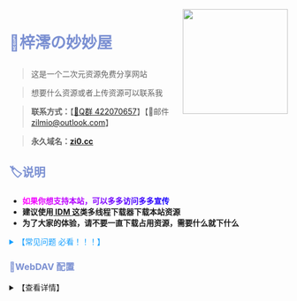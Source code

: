 <img align="right" width="190" src="https://p1.meituan.net/dpplatform/075edf25f3c9dd8a0cd0b69128f018e2100421.png">

# <p style="color:rgba(123,144,210);">🏡梓澪の妙妙屋</p>

> 这是一个二次元资源免费分享网站

> 想要什么资源或者上传资源可以联系我

> **联系方式：**【[🐧Q群 422070657](https://qm.qq.com/cgi-bin/qm/qr?k=HOhnnomt8yfmUu83YpLZJzqj8WerK71e&jump_from=webapi)】【📧邮件 zilmio@outlook.com】

> **永久域名：[zi0.cc](https://zi0.cc)**

## <p style="color:rgba(123,144,210);">🏷说明</p>

- **<b style="color:rgba(255,0,255);">如</b><b style="color:rgba(242, 0, 255);">果</b><b style="color:rgba(229, 0, 255);">你</b><b style="color:rgba(216, 0, 255);">想</b><b style="color:rgba(203, 0, 255);">支</b><b style="color:rgba(190, 0, 255);">持</b><b style="color:rgba(177, 0, 255);">本</b><b style="color:rgba(177, 0, 255);">站</b><b style="color:rgba(151, 0, 255);">，</b><b style="color:rgba(138, 0, 255);">可</b><b style="color:rgba(125, 0, 255);">以</b><b style="color:rgba(112, 0, 255);">多</b><b style="color:rgba(99, 0, 255);">多</b><b style="color:rgba(86, 0, 255);">访</b><b style="color:rgba(73, 0, 255);">问</b><b style="color:rgba(60, 0, 255);">多</b><b style="color:rgba(47, 0, 255);">多</b><b style="color:rgba(34, 0, 255);">宣</b><b style="color:rgba(21, 0, 255);">传</b>**
- **建议使用[ IDM ](https://www.123pan.com/s/mkLDVv-VACJv)这类多线程下载器下载本站资源**
- **为了大家的体验，请不要一直下载占用资源，需要什么就下什么**

<details>
  <summary p style="color:rgba(18,158,255);" /p>【常见问题 必看！！！】</summary>

- **1. 解压密码？**
  - 网站里的资源基本都没有加密，如果有密码我会放到资源下面。
- **2. 下载速度慢？**
  - 若下载太慢请使用高速的全局代理或多线程下载器。
- **3. 文件下载不了？**
  - 网站被频繁访问会触发 API 调用限制，若报错 `activityLimitReached` 、`The request has been throttled`之类请刷新或稍后再试。
- **4. 视频播放不了？有声无画面? 有画面无声音?**
  - 一般浏览器不支持h.265（hevc）等编码视频，ac3等编码音频，Safari不支持的更多，**建议使用软件播放**。

</details>

### <p style="color:rgba(123,144,210);">🧷WebDAV 配置</p>

<details>
  <summary>【查看详情】</summary>

| 参数 | 值                   |
| ---- | -------------------- |
| 链接 | https://zi0.cc/dav |
| 主机 | zi0.cc         |
| 路径 | /dav/              |
| 协议 | SSL                 |
| 端口 | 443                 |
| 账号 | zi0                  |
| 密码 | zi0                  |

### <p style="color:rgba(123,144,210);">🧷挂载示例</p>

<details>
  <summary>【查看详情】</summary>

**[📱nplayer挂载](https://zi0.cc/%E5%BA%94%E7%94%A8/%E6%89%8B%E6%9C%BA%E5%BA%94%E7%94%A8/%E5%BD%B1%E8%A7%86/nPlayer_1.7.7.7_191219.apk)**

![nplayer](https://zi0.cc/d/涩图/预览图/202210201128273.png)

**[📺️Potplayer挂载](https://potplayer.daum.net/?lang=zh_CN)**

![](https://zi0.cc/d/涩图/预览图/202210201140013.png)

</details>
</details>




